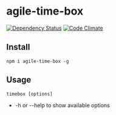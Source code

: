 # agile-time-box

[![Dependency Status](https://david-dm.org/guyellis/agile-time-box.svg)](https://david-dm.org/guyellis/agile-time-box)
[![Code Climate](https://codeclimate.com/github/guyellis/agile-time-box/badges/gpa.svg)](https://codeclimate.com/github/guyellis/agile-time-box)

## Install

`npm i agile-time-box -g`

## Usage

`timebox [options]`

* -h or --help to show available options
